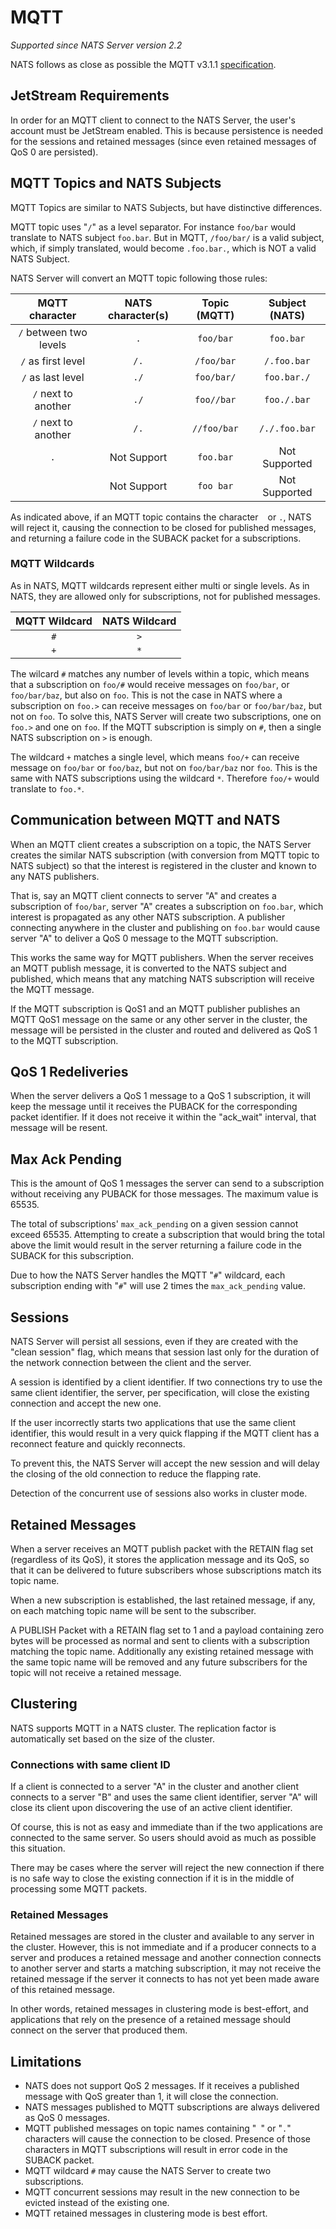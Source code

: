 # MQTT

*Supported since NATS Server version 2.2*

NATS follows as close as possible the MQTT v3.1.1 [specification](https://docs.oasis-open.org/mqtt/mqtt/v3.1.1/os/mqtt-v3.1.1-os.html).

## JetStream Requirements

In order for an MQTT client to connect to the NATS Server, the user's account must be JetStream enabled.
This is because persistence is needed for the sessions and retained messages (since even retained messages
of QoS 0 are persisted).

## MQTT Topics and NATS Subjects

MQTT Topics are similar to NATS Subjects, but have distinctive differences.

MQTT topic uses "`/`" as a level separator. For instance `foo/bar` would translate to NATS subject `foo.bar`.
But in MQTT, `/foo/bar/` is a valid subject, which, if simply translated, would become `.foo.bar.`, which
is NOT a valid NATS Subject.

NATS Server will convert an MQTT topic following those rules:

| MQTT character | NATS character(s) | Topic (MQTT) | Subject (NATS) |
| :---: | :---: | :---: | :---: |
| `/` between two levels | `.` | `foo/bar` | `foo.bar` |
| `/` as first level | `/.` | `/foo/bar` | `/.foo.bar` |
| `/` as last level | `./` | `foo/bar/` | `foo.bar./` |
| `/` next to another | `./` | `foo//bar` | `foo./.bar` |
| `/` next to another | `/.` | `//foo/bar` | `/./.foo.bar` |
| `.` | Not Support | `foo.bar` | Not Supported |
| ` ` | Not Support | `foo bar` | Not Supported |

As indicated above, if an MQTT topic contains the character ` ` or `.`, NATS will reject it,
causing the connection to be closed for published messages, and returning a failure code in
the SUBACK packet for a subscriptions.

### MQTT Wildcards

As in NATS, MQTT wildcards represent either multi or single levels. As in NATS, they are
allowed only for subscriptions, not for published messages.

| MQTT Wildcard | NATS Wildcard |
| :---: | :---: |
| `#` | `>` |
| `+` | `*` |

The wilcard `#` matches any number of levels within a topic, which means that a subscription
on `foo/#` would receive messages on `foo/bar`, or `foo/bar/baz`, but also on `foo`.
This is not the case in NATS where a subscription on `foo.>` can receive messages on `foo/bar`
or `foo/bar/baz`, but not on `foo`. To solve this, NATS Server will create two subscriptions,
one on `foo.>` and one on `foo`. If the MQTT subscription is simply on `#`, then a single
NATS subscription on `>` is enough.

The wildcard `+` matches a single level, which means `foo/+` can receive message on `foo/bar` or
`foo/baz`, but not on `foo/bar/baz` nor `foo`. This is the same with NATS subscriptions using
the wildcard `*`. Therefore `foo/+` would translate to `foo.*`.

## Communication between MQTT and NATS

When an MQTT client creates a subscription on a topic, the NATS Server creates the similar
NATS subscription (with conversion from MQTT topic to NATS subject) so that the interest
is registered in the cluster and known to any NATS publishers.

That is, say an MQTT client connects to server "A" and creates a subscription of `foo/bar`,
server "A" creates a subscription on `foo.bar`, which interest is propagated as any other
NATS subscription. A publisher connecting anywhere in the cluster and publishing on `foo.bar`
would cause server "A" to deliver a QoS 0 message to the MQTT subscription.

This works the same way for MQTT publishers. When the server receives an MQTT publish
message, it is converted to the NATS subject and published, which means that any matching NATS
subscription will receive the MQTT message.

If the MQTT subscription is QoS1 and an MQTT publisher publishes an MQTT QoS1 message on
the same or any other server in the cluster, the message will be persisted in the cluster
and routed and delivered as QoS 1 to the MQTT subscription.

## QoS 1 Redeliveries

When the server delivers a QoS 1 message to a QoS 1 subscription, it will keep the message
until it receives the PUBACK for the corresponding packet identifier. If it does not receive
it within the "ack_wait" interval, that message will be resent.

## Max Ack Pending

This is the amount of QoS 1 messages the server can send to a subscription without receiving
any PUBACK for those messages. The maximum value is 65535.

The total of subscriptions' `max_ack_pending` on a given session cannot exceed 65535. Attempting
to create a subscription that would bring the total above the limit would result in the server
returning a failure code in the SUBACK for this subscription.

Due to how the NATS Server handles the MQTT "`#`" wildcard, each subscription ending with "`#`"
will use 2 times the `max_ack_pending` value.

## Sessions

NATS Server will persist all sessions, even if they are created with the "clean session" flag, which means
that session last only for the duration of the network connection between the client and the server.

A session is identified by a client identifier. If two connections try to use the same client identifier,
the server, per specification, will close the existing connection and accept the new one.

If the user incorrectly starts two applications that use the same client identifier, this would result
in a very quick flapping if the MQTT client has a reconnect feature and quickly reconnects.

To prevent this, the NATS Server will accept the new session and will delay the closing of the
old connection to reduce the flapping rate.

Detection of the concurrent use of sessions also works in cluster mode.

## Retained Messages

When a server receives an MQTT publish packet with the RETAIN flag set (regardless of its QoS), it stores the application message and its QoS, so that it can be delivered to future subscribers whose subscriptions match its topic name.

When a new subscription is established, the last retained message, if any, on each matching topic name will be sent to the subscriber.

A PUBLISH Packet with a RETAIN flag set to 1 and a payload containing zero bytes will be processed as normal and sent to clients with a subscription matching the topic name. Additionally any existing retained message with the same topic name will be removed and any future subscribers for the topic will not receive a retained message.

## Clustering

NATS supports MQTT in a NATS cluster. The replication factor is automatically set based on the size
of the cluster.

### Connections with same client ID

If a client is connected to a server "A" in the cluster and another client connects to a server "B" and
uses the same client identifier, server "A" will close its client upon discovering the use of
an active client identifier.

Of course, this is not as easy and immediate than if the two applications are connected to the same server.
So users should avoid as much as possible this situation.

There may be cases where the server will reject the new connection if there is no safe way to
close the existing connection if it is in the middle of processing some MQTT packets.

### Retained Messages

Retained messages are stored in the cluster and available to any server in the cluster. However,
this is not immediate and if a producer connects to a server and produces a retained message
and another connection connects to another server and starts a matching subscription, it
may not receive the retained message if the server it connects to has not yet been made
aware of this retained message.

In other words, retained messages in clustering mode is best-effort, and applications that rely on the
presence of a retained message should connect on the server that produced them.

## Limitations

- NATS does not support QoS 2 messages. If it receives a published message with QoS greater than 1,
it will close the connection.
- NATS messages published to MQTT subscriptions are always delivered as QoS 0 messages.
- MQTT published messages on topic names containing "` `" or "`.`" characters will cause the
connection to be closed. Presence of those characters in MQTT subscriptions will result in error
code in the SUBACK packet.
- MQTT wildcard `#` may cause the NATS Server to create two subscriptions.
- MQTT concurrent sessions may result in the new connection to be evicted instead of the existing one.
- MQTT retained messages in clustering mode is best effort.
